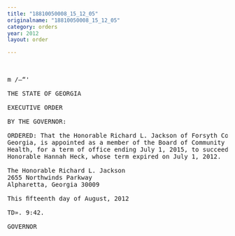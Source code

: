 ```yaml
---
title: "18810050008_15_12_05"
originalname: "18810050008_15_12_05"
category: orders
year: 2012
layout: order

---
```

<pre>
 

m /—“'

THE STATE OF GEORGIA

EXECUTIVE ORDER

BY THE GOVERNOR:

ORDERED: That the Honorable Richard L. Jackson of Forsyth County,
Georgia, is appointed as a member of the Board of Community
Health, for a term of office ending July 1, 2015, to succeed the
Honorable Hannah Heck, whose term expired on July 1, 2012.

The Honorable Richard L. Jackson
2655 Northwinds Parkway
Alpharetta, Georgia 30009

This ﬁfteenth day of August, 2012

TD». 9:42.

GOVERNOR

</pre>
